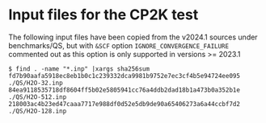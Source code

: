 # Input files for the CP2K test

The following input files have been copied from the v2024.1 sources under benchmarks/QS,
but with `&SCF` option `IGNORE_CONVERGENCE_FAILURE` commented out as this option is only supported in versions >= 2023.1

```
$ find . -name "*.inp" |xargs sha256sum
fd7b90aafa5918ec8eb1b0c1c239332dca9981b9752e7ec3cf4b5e94724ee095  ./QS/H2O-32.inp
84ea9118535718df8604ff5b02e5805941cc76a4ddb2dad18b1a473b0a352b1e  ./QS/H2O-512.inp
218003ac4b23ed47caaa7717e988df0d52e5db9de90a65406273a6a44ccbf7d2  ./QS/H2O-128.inp
```
